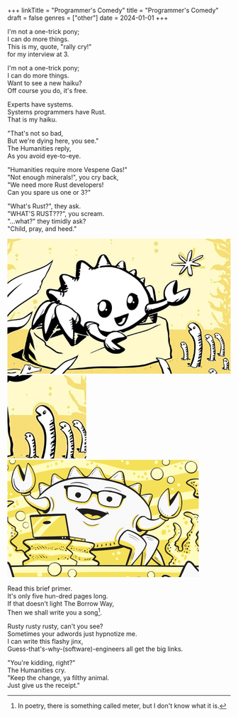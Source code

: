 +++
linkTitle = "Programmer's Comedy"
title = "Programmer's Comedy"
draft = false
genres = ["other"]
date = 2024-01-01
+++

I'm not a one-trick pony;  
I can do more things.  
This is my, quote, "rally cry!"  
for my interview at 3. 

I'm not a one-trick pony;  
I can do more things.  
Want to see a new haiku?  
Off course you do, it's free.  

Experts have systems.  
Systems programmers have Rust.  
That is my haiku.  

"That's not so bad,  
But we're dying here, you see."  
The Humanities reply,  
As you avoid eye-to-eye.  

"Humanities require more Vespene Gas!"  
"Not enough minerals!", you cry back,  
"We need more Rust developers!  
Can you spare us one or 3?"  

"What's Rust?", they ask.  
"WHAT'S RUST???", you scream.  
"...what?" they timidly ask?  
"Child, pray, and heed."

![Rust Crab 1](./rust-crab1.png)
<br>
![Babies](./babies.png)
<br>
![Rust Crab 2](./rust-crab2.png)

Read this brief primer.  
It's only five hun-dred pages long.  
If that doesn't light The Borrow Way,  
Then we shall write you a song[^meter].

Rusty rusty rusty, can't you see?  
Sometimes your adwords just hypnotize me.  
I can write this flashy jinx,  
Guess-that's-why-(software)-engineers all get the big links.  

"You're kidding, right?"  
The Humanities cry.  
"Keep the change, ya filthy animal.  
Just give us the receipt."  

[^meter]: In poetry, there is something called meter, but I don't know what it is.
